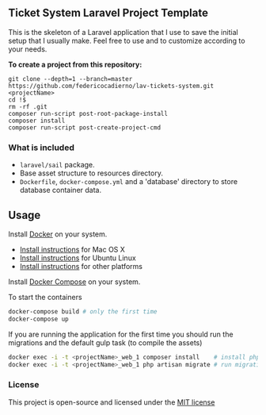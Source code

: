 ## Ticket System Laravel Project Template

This is the skeleton of a Laravel application that I use to save the initial setup that I usually make. Feel free to use and to customize according to your needs.

**To create a project from this repository:**

```
git clone --depth=1 --branch=master https://github.com/federicocadierno/lav-tickets-system.git <projectName>
cd !$
rm -rf .git
composer run-script post-root-package-install
composer install
composer run-script post-create-project-cmd
```

### What is included

- `laravel/sail` package.
- Base asset structure to resources directory.
- `Dockerfile`, `docker-compose.yml` and a 'database' directory to store database container data.

## Usage

Install [Docker](https://www.docker.com/) on your system.

* [Install instructions](https://docs.docker.com/installation/mac/) for Mac OS X
* [Install instructions](https://docs.docker.com/installation/ubuntulinux/) for Ubuntu Linux
* [Install instructions](https://docs.docker.com/installation/) for other platforms

Install [Docker Compose](http://docs.docker.com/compose/) on your system.

To start the containers

```bash
docker-compose build # only the first time
docker-compose up
```

If you are running the application for the first time you should
run the migrations and the default gulp task (to compile the assets)

```bash
docker exec -i -t <projectName>_web_1 composer install    # install php dependencies
docker exec -i -t <projectName>_web_1 php artisan migrate # run migrations
```


### License

This project is open-source and licensed under the [MIT license](http://opensource.org/licenses/MIT)